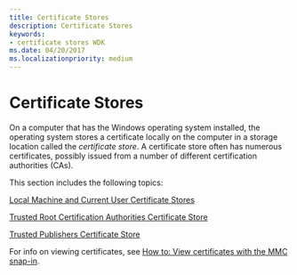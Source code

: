 ```yaml
---
title: Certificate Stores
description: Certificate Stores
keywords:
- certificate stores WDK
ms.date: 04/20/2017
ms.localizationpriority: medium
---
```


# Certificate Stores


On a computer that has the Windows operating system installed, the operating system stores a certificate locally on the computer in a storage location called the *certificate store*. A certificate store often has numerous certificates, possibly issued from a number of different certification authorities (CAs).

This section includes the following topics:

[Local Machine and Current User Certificate Stores](local-machine-and-current-user-certificate-stores.md)

[Trusted Root Certification Authorities Certificate Store](trusted-root-certification-authorities-certificate-store.md)

[Trusted Publishers Certificate Store](trusted-publishers-certificate-store.md)

 
For info on viewing certificates, see [How to: View certificates with the MMC snap-in](/dotnet/framework/wcf/feature-details/how-to-view-certificates-with-the-mmc-snap-in).


